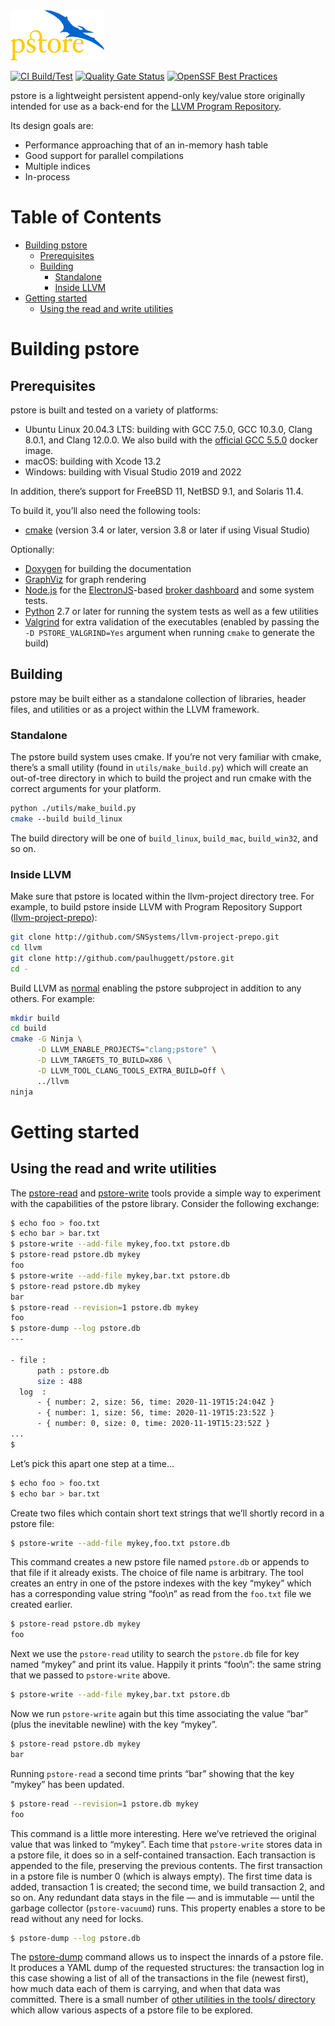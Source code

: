 <img alt="pstore logo" src="doc_sources/logo.svg" height="80" width="150">

[![CI Build/Test](https://github.com/paulhuggett/pstore/actions/workflows/ci.yaml/badge.svg)](https://github.com/paulhuggett/pstore/actions/workflows/ci.yaml)
[![Quality Gate Status](https://sonarcloud.io/api/project_badges/measure?project=paulhuggett_pstore&metric=alert_status)](https://sonarcloud.io/summary/new_code?id=paulhuggett_pstore)
[![OpenSSF Best Practices](https://www.bestpractices.dev/projects/7979/badge)](https://www.bestpractices.dev/projects/7979)

pstore is a lightweight persistent append-only key/value store originally intended for use as a back-end for the [LLVM Program Repository](https://github.com/SNSystems/llvm-project-prepo).

Its design goals are:

-   Performance approaching that of an in-memory hash table
-   Good support for parallel compilations
-   Multiple indices
-   In-process

# Table of Contents

-   [Building pstore](#building-pstore)
    -   [Prerequisites](#prerequisites)
    -   [Building](#building)
        -   [Standalone](#standalone)
        -   [Inside LLVM](#inside-llvm)
-   [Getting started](#getting-started)
    -   [Using the read and write utilities](#using-the-read-and-write-utilities)

# Building pstore

## Prerequisites

pstore is built and tested on a variety of platforms:

-   Ubuntu Linux 20.04.3 LTS: building with GCC 7.5.0, GCC 10.3.0, Clang 8.0.1, and Clang 12.0.0. We also build with the [official GCC 5.5.0](https://hub.docker.com/layers/gcc/library/gcc/5.5.0/images/sha256-37139c6da088e06151617e741dc1dc62adefa3a4c9b9d28fc29ac83e629b4575?context=explore) docker image.
-   macOS: building with Xcode 13.2
-   Windows: building with Visual Studio 2019 and 2022

In addition, there’s support for FreeBSD 11, NetBSD 9.1, and Solaris 11.4.

To build it, you’ll also need the following tools:

-   [cmake](http://cmake.org) (version 3.4 or later, version 3.8 or later if using Visual Studio)

Optionally:

-   [Doxygen](http://doxygen.org) for building the documentation
-   [GraphViz](http://graphviz.org) for graph rendering
-   [Node.js](https://nodejs.org/) for the [ElectronJS](https://electronjs.org)-based [broker dashboard](tools/broker_ui/) and some system tests.
-   [Python](https://www.python.org) 2.7 or later for running the system tests as well as a few utilities
-   [Valgrind](http://valgrind.org) for extra validation of the executables (enabled by passing the `-D PSTORE_VALGRIND=Yes` argument when running `cmake` to generate the build)

## Building

pstore may be built either as a standalone collection of libraries, header files, and utilities or as a project within the LLVM framework.

### Standalone

The pstore build system uses cmake. If you’re not very familiar with cmake, there’s a small utility (found in `utils/make_build.py`) which will create an out-of-tree directory in which to build the project and run cmake with the correct arguments for your platform.

~~~bash
python ./utils/make_build.py
cmake ‑‑build build_linux
~~~

The build directory will be one of `build_linux`, `build_mac`, `build_win32`, and so on.

### Inside LLVM

Make sure that pstore is located within the llvm-project directory tree. For example, to build pstore inside LLVM with Program Repository Support ([llvm-project-prepo](https://github.com/SNSystems/llvm-project-prepo)):

~~~bash
git clone http://github.com/SNSystems/llvm-project-prepo.git
cd llvm
git clone http://github.com/paulhuggett/pstore.git
cd -
~~~

Build LLVM as [normal](https://llvm.org/docs/CMake.html) enabling the pstore subproject in addition to any others. For example:

~~~~bash
mkdir build
cd build
cmake -G Ninja \
      -D LLVM_ENABLE_PROJECTS="clang;pstore" \
      -D LLVM_TARGETS_TO_BUILD=X86 \
      -D LLVM_TOOL_CLANG_TOOLS_EXTRA_BUILD=Off \
      ../llvm
ninja
~~~~

# Getting started

## Using the read and write utilities

The [pstore-read](tools/read/) and [pstore-write](tools/write/) tools provide a simple way to experiment with the capabilities of the pstore library. Consider the following exchange:

~~~~bash
$ echo foo > foo.txt
$ echo bar > bar.txt
$ pstore-write --add-file mykey,foo.txt pstore.db
$ pstore-read pstore.db mykey
foo
$ pstore-write --add-file mykey,bar.txt pstore.db
$ pstore-read pstore.db mykey
bar
$ pstore-read --revision=1 pstore.db mykey
foo
$ pstore-dump --log pstore.db
---

- file : 
      path : pstore.db
      size : 488
  log  : 
      - { number: 2, size: 56, time: 2020-11-19T15:24:04Z }
      - { number: 1, size: 56, time: 2020-11-19T15:23:52Z }
      - { number: 0, size: 0, time: 2020-11-19T15:23:52Z }
...
$
~~~~

Let’s pick this apart one step at a time…

~~~~bash
$ echo foo > foo.txt
$ echo bar > bar.txt
~~~~

Create two files which contain short text strings that we’ll shortly record in a pstore file:

~~~~bash
$ pstore-write --add-file mykey,foo.txt pstore.db
~~~~

This command creates a new pstore file named `pstore.db` or appends to that file if it already exists. The choice of file name is arbitrary. The tool creates an entry in one of the pstore indexes with the key “mykey” which has a corresponding value string “foo\n” as read from the `foo.txt` file we created earlier.

~~~~bash
$ pstore-read pstore.db mykey
foo
~~~~

Next we use the `pstore-read` utility to search the `pstore.db` file for key named “mykey” and print its value. Happily it prints “foo\n”: the same string that we passed to `pstore-write` above.

~~~~bash
$ pstore-write --add-file mykey,bar.txt pstore.db
~~~~

Now we run `pstore-write` again but this time associating the value “bar” (plus the inevitable newline) with the key “mykey”.

~~~~bash
$ pstore-read pstore.db mykey
bar
~~~~

Running `pstore-read` a second time prints “bar” showing that the key “mykey” has been updated.

~~~~bash
$ pstore-read --revision=1 pstore.db mykey
foo
~~~~

This command is a little more interesting. Here we’ve retrieved the original value that was linked to “mykey”. Each time that `pstore-write` stores data in a pstore file, it does so in a self-contained transaction. Each transaction is appended to the file, preserving the previous contents. The first transaction in a pstore file is number 0 (which is always empty). The first time data is added, transaction 1 is created; the second time, we build transaction 2, and so on. Any redundant data stays in the file &mdash; and is immutable &mdash; until the garbage collector (`pstore-vacuumd`) runs. This property enables a store to be read without any need for locks.

~~~~bash
$ pstore-dump --log pstore.db
~~~~

The [pstore-dump](tools/dump/) command allows us to inspect the innards of a pstore file. It produces a YAML dump of the requested structures: the transaction log in this case showing a list of all of the transactions in the file (newest first), how much data each of them is carrying, and when that data was committed. There is a small number of [other utilities in the tools/ directory](tools/) which allow various aspects of a pstore file to be explored.

